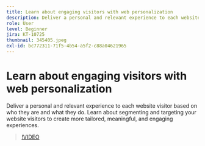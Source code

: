```yaml
---
title: Learn about engaging visitors with web personalization
description: Deliver a personal and relevant experience to each website visitor based on who they are and what they do. Learn about segmenting and targeting your website visitors to create more tailored, meaningful, and engaging experiences.
role: User
level: Beginner
jira: KT-10725
thumbnail: 345405.jpeg
exl-id: bc772311-71f5-4b54-a5f2-c88a04621965
---
```

# Learn about engaging visitors with web personalization

Deliver a personal and relevant experience to each website visitor based on who they are and what they do. Learn about segmenting and targeting your website visitors to create more tailored, meaningful, and engaging experiences.

>[!VIDEO](https://video.tv.adobe.com/v/345405/?quality=12&learn=on)
